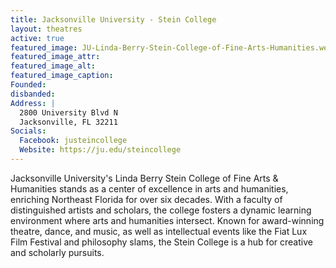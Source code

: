```yaml
---
title: Jacksonville University - Stein College
layout: theatres
active: true
featured_image: JU-Linda-Berry-Stein-College-of-Fine-Arts-Humanities.webp
featured_image_attr:
featured_image_alt:
featured_image_caption:
Founded: 
disbanded:
Address: |
  2800 University Blvd N
  Jacksonville, FL 32211
Socials:
  Facebook: justeincollege
  Website: https://ju.edu/steincollege
---
```

Jacksonville University's Linda Berry Stein College of Fine Arts & Humanities stands as a center of excellence in arts and humanities, enriching Northeast Florida for over six decades. With a faculty of distinguished artists and scholars, the college fosters a dynamic learning environment where arts and humanities intersect. Known for award-winning theatre, dance, and music, as well as intellectual events like the Fiat Lux Film Festival and philosophy slams, the Stein College is a hub for creative and scholarly pursuits.